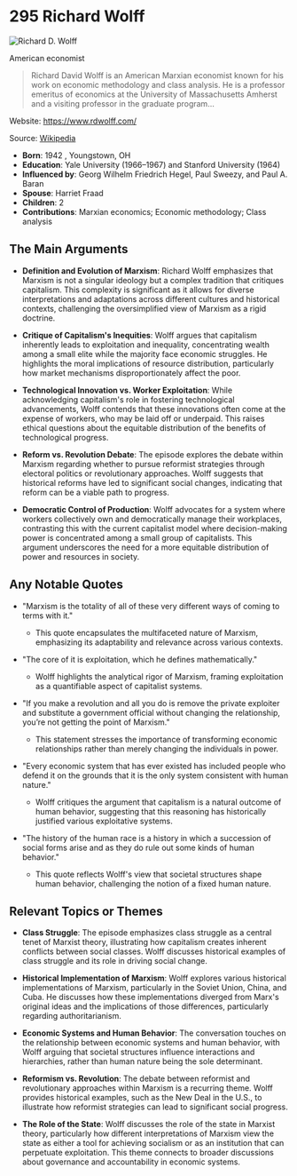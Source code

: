 # 295 Richard Wolff


![Richard D. Wolff](https://encrypted-tbn0.gstatic.com/images?q=tbn:ANd9GcSoQfqPBLadRB7M2P7BTwZ1seF2V2JAIM_n_j2fabk&s=0)

American economist

> Richard David Wolff is an American Marxian economist known for his work on economic methodology and class analysis. He is a professor emeritus of economics at the University of Massachusetts Amherst and a visiting professor in the graduate program...

Website: https://www.rdwolff.com/

Source: [Wikipedia](https://en.wikipedia.org/wiki/Richard_D._Wolff)

- **Born**: 1942 , Youngstown, OH
- **Education**: Yale University (1966–1967) and Stanford University (1964)
- **Influenced by**: Georg Wilhelm Friedrich Hegel, Paul Sweezy, and Paul A. Baran
- **Spouse**: Harriet Fraad
- **Children**: 2
- **Contributions**: Marxian economics; Economic methodology; Class analysis


## The Main Arguments

- **Definition and Evolution of Marxism**: Richard Wolff emphasizes that Marxism is not a singular ideology but a complex tradition that critiques capitalism. This complexity is significant as it allows for diverse interpretations and adaptations across different cultures and historical contexts, challenging the oversimplified view of Marxism as a rigid doctrine.

- **Critique of Capitalism's Inequities**: Wolff argues that capitalism inherently leads to exploitation and inequality, concentrating wealth among a small elite while the majority face economic struggles. He highlights the moral implications of resource distribution, particularly how market mechanisms disproportionately affect the poor.

- **Technological Innovation vs. Worker Exploitation**: While acknowledging capitalism's role in fostering technological advancements, Wolff contends that these innovations often come at the expense of workers, who may be laid off or underpaid. This raises ethical questions about the equitable distribution of the benefits of technological progress.

- **Reform vs. Revolution Debate**: The episode explores the debate within Marxism regarding whether to pursue reformist strategies through electoral politics or revolutionary approaches. Wolff suggests that historical reforms have led to significant social changes, indicating that reform can be a viable path to progress.

- **Democratic Control of Production**: Wolff advocates for a system where workers collectively own and democratically manage their workplaces, contrasting this with the current capitalist model where decision-making power is concentrated among a small group of capitalists. This argument underscores the need for a more equitable distribution of power and resources in society.

## Any Notable Quotes

- "Marxism is the totality of all of these very different ways of coming to terms with it."
  - This quote encapsulates the multifaceted nature of Marxism, emphasizing its adaptability and relevance across various contexts.

- "The core of it is exploitation, which he defines mathematically."
  - Wolff highlights the analytical rigor of Marxism, framing exploitation as a quantifiable aspect of capitalist systems.

- "If you make a revolution and all you do is remove the private exploiter and substitute a government official without changing the relationship, you’re not getting the point of Marxism."
  - This statement stresses the importance of transforming economic relationships rather than merely changing the individuals in power.

- "Every economic system that has ever existed has included people who defend it on the grounds that it is the only system consistent with human nature."
  - Wolff critiques the argument that capitalism is a natural outcome of human behavior, suggesting that this reasoning has historically justified various exploitative systems.

- "The history of the human race is a history in which a succession of social forms arise and as they do rule out some kinds of human behavior."
  - This quote reflects Wolff's view that societal structures shape human behavior, challenging the notion of a fixed human nature.

## Relevant Topics or Themes

- **Class Struggle**: The episode emphasizes class struggle as a central tenet of Marxist theory, illustrating how capitalism creates inherent conflicts between social classes. Wolff discusses historical examples of class struggle and its role in driving social change.

- **Historical Implementation of Marxism**: Wolff explores various historical implementations of Marxism, particularly in the Soviet Union, China, and Cuba. He discusses how these implementations diverged from Marx's original ideas and the implications of those differences, particularly regarding authoritarianism.

- **Economic Systems and Human Behavior**: The conversation touches on the relationship between economic systems and human behavior, with Wolff arguing that societal structures influence interactions and hierarchies, rather than human nature being the sole determinant.

- **Reformism vs. Revolution**: The debate between reformist and revolutionary approaches within Marxism is a recurring theme. Wolff provides historical examples, such as the New Deal in the U.S., to illustrate how reformist strategies can lead to significant social progress.

- **The Role of the State**: Wolff discusses the role of the state in Marxist theory, particularly how different interpretations of Marxism view the state as either a tool for achieving socialism or as an institution that can perpetuate exploitation. This theme connects to broader discussions about governance and accountability in economic systems.
